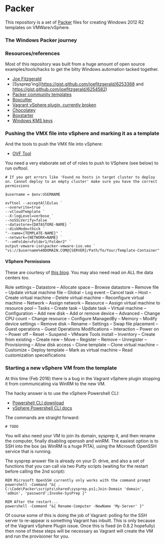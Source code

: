 # Packer
This repository is a set of [Packer](packer.io) files for creating Windows 2012 R2 templates on VMWare/vSphere.

### The Windows Packer journey




### Resources/references

Most of this repository was built from a huge amount of open source examples/tools/hacks to get the bitty Windows automation tacked together.

- [Joe Fitzgerald](https://github.com/joefitzgerald/packer-windows)
- [Sysprep'ing](https://gist.github.com/joefitzgerald/6253368 and https://gist.github.com/joefitzgerald/6254582)
- [Packer community templates](https://github.com/mefellows/packer-community-templates)
- [Boxcutter](https://github.com/boxcutter/windows)
- [Vagrant vSphere plugin, currently broken](https://github.com/nsidc/vagrant-vsphere)
- [Chocolatey](https://chocolatey.org/)
- [Boxstarter](http://boxstarter.org/WinConfig)
- [Windows KMS keys](https://technet.microsoft.com/en-us/library/jj612867.aspx)

### Pushing the VMX file into vSphere and marking it as a template

And the tools to push the VMX file into vSphere:

- [OVF Tool](https://my.vmware.com/web/vmware/details?productId=352&downloadGroup=OVFTOOL350)

You need a very elaborate set of of roles to push to VSphere (see below) to run ovftool.

	# If you get errors like 'Found no hosts in target cluster to deploy on. Cannot deploy to an empty cluster' make sure you have the correct permissions

	$username = $env:USERNAME

	ovftool --acceptAllEulas `
	--overwrite=true `
	--vCloudTemplate `
	--X:logLevel=verbose `
	--noSSLVerify=false `
	--datastore={DATASTORE-NAME} `
	--diskMode=thick `
	"--name={TEMPLATE-NAME}" `
	--network={NETWORK=NAME} `
	"--vmFolder=Folder1/Folder2" `
	output-vmware-iso\packer-vmware-iso.vmx `
	"vi://$username%40DOMAIN.COM@{SERVER}/Path/To/Your/Template-Container"


#### VSphere Permissions

These are courtesy of [this blog](http://www.virtxpert.com/creating-vcenter-role-vsphere-vagrant-provider/). You may also need read on ALL the data centers too.

Role settings
– Datastore
	– Allocate space
	– Browse datastore
	– Remove file
	– Update virtual machine file
– Global
	– Log event
	– Cancel task
– Host
	– Create virtual machine
	– Delete virtual machine
	– Reconfigure virtual machine
– Network
	– Assign network
– Resource
	– Assign virtual machine to resource pool
– Tasks
	– Create task
	– Update task
– Virtual machine
	– Configuration
		– Add new disk
		– Add or remove device
		– Advanced
		– Change CPU count
		– Change resource
		– Configure ManagedBy
		– Memory
		– Modify device settings
		– Remove disk
		– Rename
		– Settings
		– Swap file placement
– Guest operations
	– Guest Operations Modifications
– Interaction
	– Power on
	– Power off
	– Reset
	– Suspend
	– VMware Tools install
– Inventory
	– Create from existing
	– Create new
	– Move
	– Register
	– Remove
	– Unregister
– Provisioning
	– Allow disk access
	– Clone template
	– Clone virtual machine
	– Customize
	– Deploy template
	– Mark as virtual machine
	– Read customization speceifications

### Starting a new vSphere VM from the template

At this time (Feb 2016) there is a bug in the Vagrant vSphere plugin stopping it from communicating via WinRM to the new VM.

The hacky answer is to use the vSphere Powershell CLI:

- [Powershell CLI download](https://my.vmware.com/web/vmware/details?downloadGroup=VSP510-PCLI-510&productId=285)
- [vSphere Powershell CLI docs](https://www.vmware.com/support/developer/PowerCLI/PowerCLI51/html/index.html)

The commands are straight forward:

	# TODO

You will also need your VM to join its domain, sysprep it, and then rename the computer, finally disabling openssh and winRM.
The easiest option is to SSH into the box (as WinRM is a huge PITA), using the Microsoft OpenSSH service that is running.

The sysprep answer file is already on your D: drive, and also a set of functions that you can call via two Putty scripts (waiting
for the restart before calling the 2nd script):

	REM Microsoft OpenSSH currently only works with the command prompt
	powershell -Command "&{ . C:\Code\Packer\scripts\shared\sysprep.ps1;Join-Domain 'domain', 'admin', 'password';Invoke-SysPrep }"

	REM After the restart...
	powershell -Command "&{ Rename-Computer -NewName 'My-Server' }"


Of course some of this is doing the job of Vagrant: polling for the SSH server to re-appear is something Vagrant has inbuilt. This is only 
because of the Vagrant vSphere Plugin issue. Once this is fixed (in 0.8.2 hopefully) then none of these steps will be necessary as 
Vagrant will create the VM and run the provisioner for you.